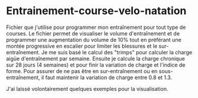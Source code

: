 # Entrainement-course-velo-natation
Fichier que j'utilise pour programmer mon entraînement pour tout type de courses. Le fichier permet de visualiser le volume d'entraînement et de programmer une augmentation du volume de 10% tout en préférant une montée progressive en escalier pour limiter les blessures et le sur-entraînement.
Je me suis basé le calcul des "trimps" pour calculer la charge aigüe d'entraînement par semaine. Ensuite je calcule la charge chronique sur 28 jours (4 semaines) et pour finir la variation de charge et l'indice de forme. Pour assurer de ne pas être en sur-entraînement ou en sous-entraînement, il faut maintenir la variation de charge entre 0.8 et 1.3.

J'ai laissé volontairement quelques exemples pour la visualisation. 
